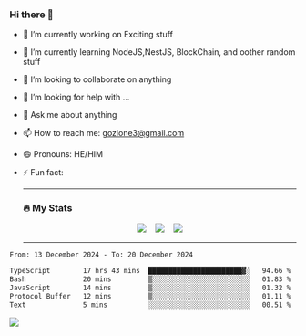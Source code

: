 ### Hi there 👋

<!--
**charlieScript/charlieScript** is a ✨ _special_ ✨ repository because its `README.md` (this file) appears on your GitHub profile.

Here are some ideas to get you started: -->

- 🔭 I’m currently working on Exciting stuff
- 🌱 I’m currently learning NodeJS,NestJS, BlockChain, and oother random stuff
- 👯 I’m looking to collaborate on anything
- 🤔 I’m looking for help with ...
- 💬 Ask me about anything
- 📫 How to reach me: gozione3@gmail.com
- 😄 Pronouns: HE/HIM
- ⚡ Fun fact:


  ---

  ### :fire: My Stats

  <div id="stats" align="center">
  <img src="http://github-readme-streak-stats.herokuapp.com?user=charlieScript&theme=dark&date_format=M%20j%5B%2C%20Y%5D" />&nbsp;&nbsp;&nbsp;
  <img src="https://github-readme-stats.vercel.app/api/top-langs/?username=charlieScript&layout=compact&theme=vision-friendly-dark"/>&nbsp;&nbsp;&nbsp;
  <img src="https://github-readme-stats.vercel.app/api?username=charlieScript&show_icons=true&theme=radical"/>
  </div>

  ---



<!--START_SECTION:waka-->

```txt
From: 13 December 2024 - To: 20 December 2024

TypeScript        17 hrs 43 mins  ███████████████████████▓░   94.66 %
Bash              20 mins         ▒░░░░░░░░░░░░░░░░░░░░░░░░   01.83 %
JavaScript        14 mins         ▒░░░░░░░░░░░░░░░░░░░░░░░░   01.32 %
Protocol Buffer   12 mins         ▒░░░░░░░░░░░░░░░░░░░░░░░░   01.11 %
Text              5 mins          ░░░░░░░░░░░░░░░░░░░░░░░░░   00.51 %
```

<!--END_SECTION:waka-->
![](https://komarev.com/ghpvc/?username=charlieScript)
